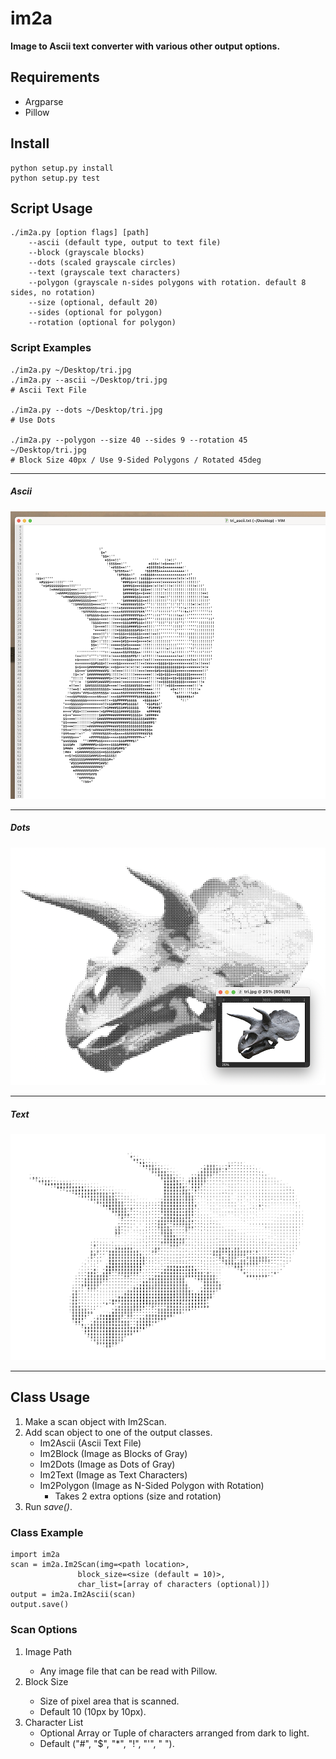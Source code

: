 # im2a
__Image to Ascii text converter with various other output options.__

## Requirements

- Argparse
- Pillow
## Install

```
python setup.py install
python setup.py test
```

## Script Usage

```
./im2a.py [option flags] [path] 
    --ascii (default type, output to text file)
    --block (grayscale blocks)
    --dots (scaled grayscale circles)
    --text (grayscale text characters)
    --polygon (grayscale n-sides polygons with rotation. default 8 sides, no rotation)
    --size (optional, default 20)
    --sides (optional for polygon) 
    --rotation (optional for polygon)
```

### Script Examples

```
./im2a.py ~/Desktop/tri.jpg
./im2a.py --ascii ~/Desktop/tri.jpg
# Ascii Text File

./im2a.py --dots ~/Desktop/tri.jpg
# Use Dots

./im2a.py --polygon --size 40 --sides 9 --rotation 45  ~/Desktop/tri.jpg
# Block Size 40px / Use 9-Sided Polygons / Rotated 45deg
```
---

##### Ascii

![im2a example 1](https://github.com/jaschon/im2a-py/blob/main/_screenshots/tri_ascii.png?raw=true)

---

##### Dots

![im2a example 2](https://github.com/jaschon/im2a-py/blob/main/_screenshots/main.png?raw=true)

---

##### Text

![im2a example 3](https://github.com/jaschon/im2a-py/blob/main/_screenshots/tri_text.png?raw=true)

---

## Class Usage

1. Make a scan object with Im2Scan.
2. Add scan object to one of the output classes.
    * Im2Ascii (Ascii Text File)
    * Im2Block (Image as Blocks of Gray)
    * Im2Dots (Image as Dots of Gray)
    * Im2Text (Image as Text Characters)
    * Im2Polygon (Image as N-Sided Polygon with Rotation)
      * Takes 2 extra options (size and rotation)
3. Run _save()_.

### Class Example

```
import im2a
scan = im2a.Im2Scan(img=<path location>, 
               block_size=<size (default = 10)>, 
               char_list=[array of characters (optional)])
output = im2a.Im2Ascii(scan)
output.save()
```

### Scan Options

1. Image Path <String Path Location>
    * Any image file that can be read with Pillow.
2. Block Size <Int>
    * Size of pixel area that is scanned.
    * Default 10 (10px by 10px).
3. Character List
    * Optional Array or Tuple of characters arranged from dark to light.
    * Default ("#", "$", "*", "!", "'", " ").
    
    
    
    
